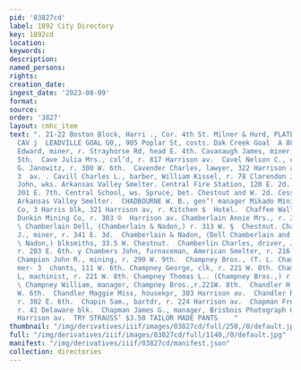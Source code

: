 ```yaml
---
pid: '03827cd'
label: 1892 City Directory
key: 1892cd
location: 
keywords: 
description: 
named_persons: 
rights: 
creation_date: 
ingest_date: '2023-08-09'
format: 
source: 
order: '3827'
layout: cmhc_item
text: ". 21-22 Boston Block, Harri ., Cor. 4th St. Milner & Hurd, PLATE GLASS INSURANCE,
  CAV j  LEADVILLE GOAL G0,, 905 Poplar St, costs. Dak Creek Goal  A 88 CHA  Cavanaugh
  Edward, miner, r. Strayhorse Rd, head E. 4th. Cavanaugh James, miner, r. 405 E.
  5th.  Cave Julia Mrs., col’d, r. 817 Harrison av.  Cavel Nelson C., col’d, porter,
  G. Janowitz, r. 300 W. 6th.  Cavender Charles, lawyer, 322 Harrison av, r. 401 Harrison
  3  av. . Cavill Charles L., barber, William Kissel, r. 78 Clarendon J  bik. Ceir
  John, wks. Arkansas Valley Smelter. Central Fire Station, 120 E. 2d. Central House,
  301 E. 7th. Central School, ws. Spruce, bet. Chestnut and W. 2d. Cessar Jacob, wks.
  Arkansas Valley Smelter.  CHADBOURNE W. B., gen’! manager Mikado Mining and q Smelting
  Co, 3 Harris blk, 321 Harrison av, r. Kitchen $  Hotel.  Chaffee Wallace G., engineer,
  Dunkin Mining Co, r. 303 ©  Harrison av. Chamberlain Annie Mrs., r. 300 E. 5th.
  \ Chamberlain Dell, (Chamberlain & Nadon,) r. 313 W. §  Chestnut. Chamberlain Lewis
  J., miner, r. 341 E. 3d.  Chamberlain & Nadon, (Dell Chamberlain and Hormidas j
  \ Nadon,) blksmiths, 33.5 W. Chestnut.  Chamberlin Charles, driver, John McNamara,
  r. 203 E. 6th. y Chambers John, furnaceman, American Smelter, r. 216 W.: 4  Chestnut.
  Champion John R., mining, r. 290 W. 9th.  Champney Bros., (T. L. Champney,) commission
  mer- 3  chants, 111 W. 6th. Champney George, clk, r. 221 W. 8th. Champney Joseph
  L, machinist, r. 221 W. 8th. Champney Thomas L.. (Champney Bros.,) r. 221 W. 8th.
  \ Champney William, manager, Champney Bros.,r.221W. 8th.  Chandler H. C., bds 230
  W. 6th.  Chandler Maggie Miss, housekpr, 303 Harrison av.  Chandler Robert T., miner,
  r. 302 E. 6th.  Chapin Sam., bartdr, r. 224 Harrison av.  Chapman Fred., miner,
  r. 41 Delaware blk.  Chapman James G., manager, Brisbois Photograph Gallery, 501
  Harrison av.  TRY STRAUSS’ $3.50 TAILOR MADE PANTS    "
thumbnail: "/img/derivatives/iiif/images/03827cd/full/250,/0/default.jpg"
full: "/img/derivatives/iiif/images/03827cd/full/1140,/0/default.jpg"
manifest: "/img/derivatives/iiif/03827cd/manifest.json"
collection: directories
---
```

